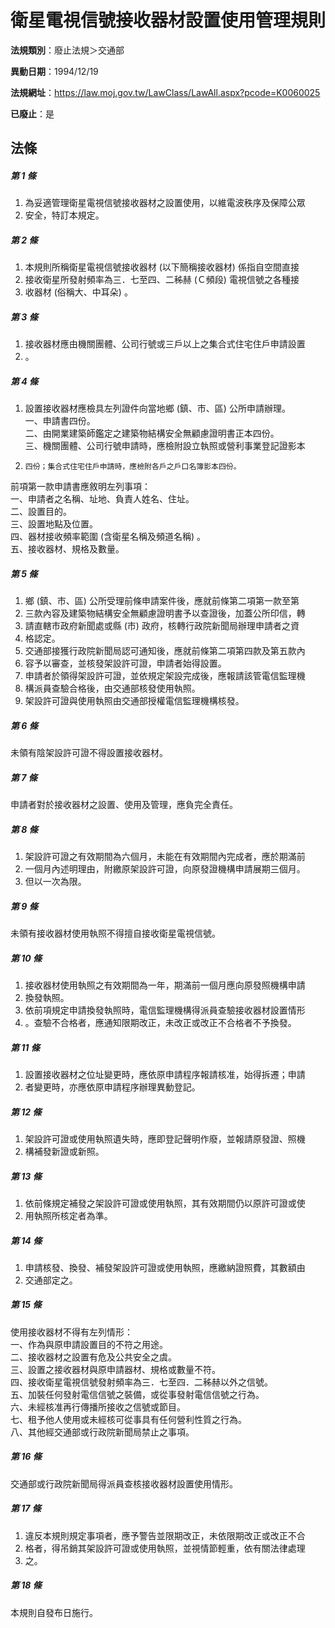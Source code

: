 # 衛星電視信號接收器材設置使用管理規則

**法規類別**：廢止法規＞交通部

**異動日期**：1994/12/19  

**法規網址**：https://law.moj.gov.tw/LawClass/LawAll.aspx?pcode=K0060025

**已廢止**：是



## 法條
##### 第 1 條
1. 為妥適管理衛星電視信號接收器材之設置使用，以維電波秩序及保障公眾
1. 安全，特訂本規定。

##### 第 2 條
1. 本規則所稱衛星電視信號接收器材 (以下簡稱接收器材) 係指自空間直接
1. 接收衛星所發射頻率為三．七至四、二秭赫 (Ｃ頻段) 電視信號之各種接
1. 收器材 (俗稱大、中耳朵) 。

##### 第 3 條
1. 接收器材應由機關團體、公司行號或三戶以上之集合式住宅住戶申請設置
1. 。

##### 第 4 條
1. 設置接收器材應檢具左列證件向當地鄉 (鎮、市、區) 公所申請辦理。  
一、申請書四份。  
二、由開業建築師鑑定之建築物結構安全無顧慮證明書正本四份。  
三、機關團體、公司行號申請時，應檢附設立執照或營利事業登記證影本
1.     四份；集合式住宅住戶申請時，應檢附各戶之戶口名簿影本四份。  
前項第一款申請書應敘明左列事項：  
一、申請者之名稱、址地、負責人姓名、住址。  
二、設置目的。  
三、設置地點及位置。  
四、器材接收頻率範圍 (含衛星名稱及頻道名稱) 。  
五、接收器材、規格及數量。

##### 第 5 條
1. 鄉 (鎮、市、區) 公所受理前條申請案件後，應就前條第二項第一款至第
1. 三款內容及建築物結構安全無顧慮證明書予以查證後，加蓋公所印信，轉
1. 請直轄市政府新聞處或縣 (市) 政府，核轉行政院新聞局辦理申請者之資
1. 格認定。
1. 交通部接獲行政院新聞局認可通知後，應就前條第二項第四款及第五款內
1. 容予以審查，並核發架設許可證，申請者始得設置。
1. 申請者於領得架設許可證，並依規定架設完成後，應報請該管電信監理機
1. 構派員查驗合格後，由交通部核發使用執照。
1. 架設許可證與使用執照由交通部授權電信監理機構核發。

##### 第 6 條
未領有陰架設許可證不得設置接收器材。

##### 第 7 條
申請者對於接收器材之設置、使用及管理，應負完全責任。

##### 第 8 條
1. 架設許可證之有效期間為六個月，未能在有效期間內完成者，應於期滿前
1. 一個月內述明理由，附繳原架設許可證，向原發證機構申請展期三個月。
1. 但以一次為限。

##### 第 9 條
未領有接收器材使用執照不得擅自接收衛星電視信號。

##### 第 10 條
1. 接收器材使用執照之有效期間為一年，期滿前一個月應向原發照機構申請
1. 換發執照。
1. 依前項規定申請換發執照時，電信監理機構得派員查驗接收器材設置情形
1. 。查驗不合格者，應通知限期改正，未改正或改正不合格者不予換發。

##### 第 11 條
1. 設置接收器材之位址變更時，應依原申請程序報請核准，始得拆遷；申請
1. 者變更時，亦應依原申請程序辦理異動登記。

##### 第 12 條
1. 架設許可證或使用執照遺失時，應即登記聲明作廢，並報請原發證、照機
1. 構補發新證或新照。

##### 第 13 條
1. 依前條規定補發之架設許可證或使用執照，其有效期間仍以原許可證或使
1. 用執照所核定者為準。

##### 第 14 條
1. 申請核發、換發、補發架設許可證或使用執照，應繳納證照費，其數額由
1. 交通部定之。

##### 第 15 條
使用接收器材不得有左列情形：  
一、作為與原申請設置目的不符之用途。  
二、接收器材之設置有危及公共安全之虞。  
三、設置之接收器材與原申請器材、規格或數量不符。  
四、接收衛星電視信號發射頻率為三．七至四．二秭赫以外之信號。  
五、加裝任何發射電信信號之裝備，或從事發射電信信號之行為。  
六、未經核准再行傳播所接收之信號或節目。  
七、租予他人使用或未經核可從事具有任何營利性質之行為。  
八、其他經交通部或行政院新聞局禁止之事項。  

##### 第 16 條
交通部或行政院新聞局得派員查核接收器材設置使用情形。

##### 第 17 條
1. 違反本規則規定事項者，應予警告並限期改正，未依限期改正或改正不合
1. 格者，得吊銷其架設許可證或使用執照，並視情節輕重，依有關法律處理
1. 之。

##### 第 18 條
本規則自發布日施行。


